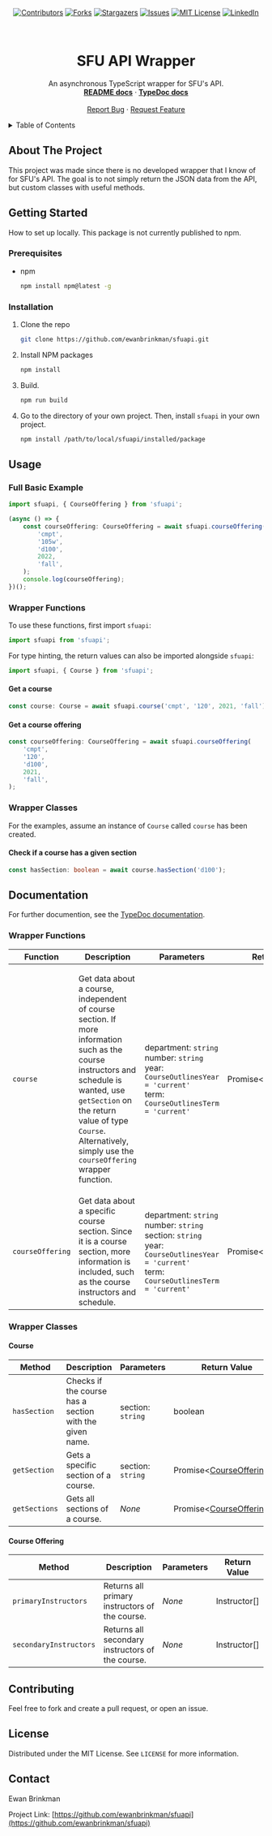 <div align="center">

[![Contributors][contributors-shield]][contributors-url]
[![Forks][forks-shield]][forks-url] [![Stargazers][stars-shield]][stars-url]
[![Issues][issues-shield]][issues-url]
[![MIT License][license-shield]][license-url]
[![LinkedIn][linkedin-shield]][linkedin-url]

</div>

<!-- Project logo. -->
<br />
<div align="center">
  <h1 align="center">SFU API Wrapper</h1>

  <p align="center">
    An asynchronous TypeScript wrapper for SFU's API.
    <br />
    <a href="#documentation"><strong>README docs</strong></a>
    ·
    <a href="https://ewanbrinkman.github.io/sfuapi/"><strong>TypeDoc docs</strong></a>
    <br />
    <br />
    <a href="https://github.com/ewanbrinkman/sfuapi/issues">Report Bug</a>
    ·
    <a href="https://github.com/ewanbrinkman/sfuapi/issues">Request Feature</a>
  </p>
</div>

<!-- Table of contents. -->
<details>
  <summary>Table of Contents</summary>
  <ol>
    <li>
      <a href="#about-the-project">About The Project</a>
    </li>
    <li>
      <a href="#getting-started">Getting Started</a>
      <ul>
        <li><a href="#prerequisites">Prerequisites</a></li>
        <li><a href="#installation">Installation</a></li>
      </ul>
    </li>
    <li><a href="#usage">Usage</a></li>
    <li><a href="#documentation">Documentation</a></li>
    <li><a href="#contributing">Contributing</a></li>
    <li><a href="#license">License</a></li>
    <li><a href="#contact">Contact</a></li>
  </ol>
</details>

<!-- About the project. -->

## About The Project

This project was made since there is no developed wrapper that I know of for
SFU's API. The goal is to not simply return the JSON data from the API, but
custom classes with useful methods.

<!-- Getting started. -->

## Getting Started

How to set up locally. This package is not currently published to npm.

### Prerequisites

-   npm
    ```sh
    npm install npm@latest -g
    ```

### Installation

1. Clone the repo
    ```sh
    git clone https://github.com/ewanbrinkman/sfuapi.git
    ```
2. Install NPM packages
    ```sh
    npm install
    ```
3. Build.
    ```sh
    npm run build
    ```
4. Go to the directory of your own project. Then, install `sfuapi` in your own
   project.
    ```sh
    npm install /path/to/local/sfuapi/installed/package
    ```

<!-- Usage. -->

## Usage

### Full Basic Example

```typescript
import sfuapi, { CourseOffering } from 'sfuapi';

(async () => {
    const courseOffering: CourseOffering = await sfuapi.courseOffering(
        'cmpt',
        '105w',
        'd100',
        2022,
        'fall',
    );
    console.log(courseOffering);
})();
```

### Wrapper Functions

To use these functions, first import `sfuapi`:

```typescript
import sfuapi from 'sfuapi';
```

For type hinting, the return values can also be imported alongside `sfuapi`:

```typescript
import sfuapi, { Course } from 'sfuapi';
```

#### Get a course

```typescript
const course: Course = await sfuapi.course('cmpt', '120', 2021, 'fall');
```

#### Get a course offering

```typescript
const courseOffering: CourseOffering = await sfuapi.courseOffering(
    'cmpt',
    '120',
    'd100',
    2021,
    'fall',
);
```

### Wrapper Classes

For the examples, assume an instance of `Course` called `course` has been
created.

#### Check if a course has a given section

```typescript
const hasSection: boolean = await course.hasSection('d100');
```

## Documentation

For further documention, see the [TypeDoc documentation](https://ewanbrinkman.github.io/sfuapi/).

### Wrapper Functions

<table>
<thead>
<tr>
<th>Function</th>
<th>Description</th>
<th>Parameters</th>
<th>Return Value</th>
</tr>
</thead>
<tbody>
<tr>
<td>

`course`

</td>
<td>

Get data about a course, independent of course section. If more information such
as the course instructors and schedule is wanted, use `getSection` on the return
value of type `Course`. Alternatively, simply use the `courseOffering` wrapper
function.

</td>
<td>

department: `string`<br> number: `string`<br> year:
`CourseOutlinesYear = 'current'`<br> term: `CourseOutlinesTerm = 'current'`

</td>
<td>

Promise<[Course](#course)>

</td>
</tr>
<tr>
<td>

`courseOffering`

</td>
<td>
Get data about a specific course section. Since it is a course section, more information is included, such as the course instructors and schedule.
</td>
<td>

department: `string`<br> number: `string`<br> section: `string`<br> year:
`CourseOutlinesYear = 'current'`<br> term: `CourseOutlinesTerm = 'current'`

</td>
<td>

Promise<[CourseOffering](#course-offering)>

</td>
</tr>
</tbody>
</table>

### Wrapper Classes

#### Course

<table>
<thead>
<tr>
<th>Method</th>
<th>Description</th>
<th>Parameters</th>
<th>Return Value</th>
</tr>
</thead>
<tbody>
<tr>
<td>

`hasSection`

</td>
<td>
Checks if the course has a section with the given name.
</td>
<td>

section: `string`

</td>
<td>
boolean
</td>
</tr>
<tr>
<td>

`getSection`

</td>
<td>
Gets a specific section of a course.
</td>
<td>

section: `string`

</td>
<td>

Promise<[CourseOffering](#course-offering)>

</td>
</tr>
</tr>
<tr>
<td>

`getSections`

</td>
<td>
Gets all sections of a course.
</td>
<td>

_None_

</td>
<td>

Promise<[CourseOffering](#course-offering)[]>

</td>
</tr>
</tbody>
</table>

#### Course Offering

<table>
<thead>
<tr>
<th>Method</th>
<th>Description</th>
<th>Parameters</th>
<th>Return Value</th>
</tr>
</thead>
<tbody>
<tr>
<td>

`primaryInstructors`

</td>
<td>
Returns all primary instructors of the course.
</td>
<td>

_None_

</td>
<td>
Instructor[]
</td>
</tr>
<tr>
<td>

`secondaryInstructors`

</td>
<td>
Returns all secondary instructors of the course.
</td>
<td>

_None_

</td>
<td>
Instructor[]
</td>
</tr>
</tbody>
</table>

<!-- Contributing. -->

## Contributing

Feel free to fork and create a pull request, or open an issue.

<!-- License. -->

## License

Distributed under the MIT License. See `LICENSE` for more information.

<!-- Contact. -->

## Contact

Ewan Brinkman

Project Link:
[https://github.com/ewanbrinkman/sfuapi](https://github.com/ewanbrinkman/sfuapi)

<!-- Markdown links and images -->

[contributors-shield]:
    https://img.shields.io/github/contributors/ewanbrinkman/sfuapi.svg?style=for-the-badge
[contributors-url]: https://github.com/ewanbrinkman/sfuapi/graphs/contributors
[forks-shield]:
    https://img.shields.io/github/forks/ewanbrinkman/sfuapi.svg?style=for-the-badge
[forks-url]: https://github.com/ewanbrinkman/sfuapi/network/members
[stars-shield]:
    https://img.shields.io/github/stars/ewanbrinkman/sfuapi.svg?style=for-the-badge
[stars-url]: https://github.com/ewanbrinkman/sfuapi/stargazers
[issues-shield]:
    https://img.shields.io/github/issues/ewanbrinkman/sfuapi.svg?style=for-the-badge
[issues-url]: https://github.com/ewanbrinkman/sfuapi/issues
[license-shield]:
    https://img.shields.io/github/license/ewanbrinkman/sfuapi.svg?style=for-the-badge
[license-url]: https://github.com/ewanbrinkman/sfuapi/blob/main/LICENSE
[linkedin-shield]:
    https://img.shields.io/badge/-LinkedIn-black.svg?style=for-the-badge&logo=linkedin&colorB=555
[linkedin-url]: https://linkedin.com/in/ewan-brinkman
